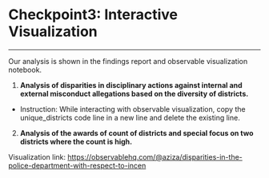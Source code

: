 ﻿# Checkpoint3: Interactive Visualization
------
Our analysis is shown in the findings report and observable visualization notebook.
1. **Analysis of disparities in disciplinary actions against internal and external misconduct allegations based on the diversity of districts.**
* Instruction: While interacting with observable visualization, copy the unique_districts code line in a new line and delete the existing line.


2. **Analysis of the awards of count of districts and special focus on two districts where the count is high.**

Visualization link: 
https://observablehq.com/@aziza/disparities-in-the-police-department-with-respect-to-incen

